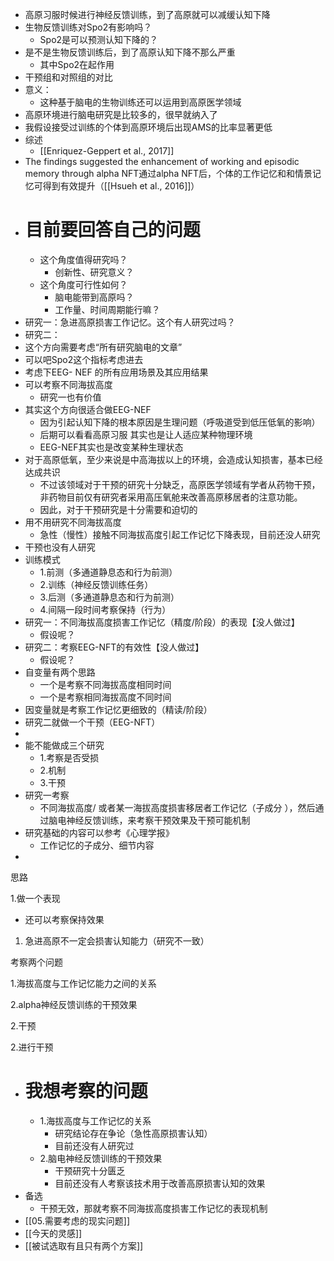 - 高原习服时候进行神经反馈训练，到了高原就可以减缓认知下降
- 生物反馈训练对Spo2有影响吗？
	- Spo2是可以预测认知下降的？
- 是不是生物反馈训练后，到了高原认知下降不那么严重
	- 其中Spo2在起作用
- 干预组和对照组的对比
- 意义：
	- 这种基于脑电的生物训练还可以运用到高原医学领域
- 高原环境进行脑电研究是比较多的，很早就纳入了
- 我假设接受过训练的个体到高原环境后出现AMS的比率显著更低
- 综述
	- [[Enriquez-Geppert et al., 2017]]
- The findings suggested the enhancement of working and episodic memory through alpha NFT通过alpha NFT后，个体的工作记忆和和情景记忆可得到有效提升（[[Hsueh et al., 2016]]）
- # 目前要回答自己的问题
	- 这个角度值得研究吗？ 
		- 创新性、研究意义？
	- 这个角度可行性如何？
		- 脑电能带到高原吗？
		- 工作量、时间周期能行嘛？
- 研究一：急进高原损害工作记忆。这个有人研究过吗？
- 研究二：
- 这个方向需要考虑“所有研究脑电的文章”
- 可以吧Spo2这个指标考虑进去
- 考虑下EEG- NEF 的所有应用场景及其应用结果
- 可以考察不同海拔高度
	- 研究一也有价值
- 其实这个方向很适合做EEG-NEF
	- 因为引起认知下降的根本原因是生理问题（呼吸道受到低压低氧的影响）
	- 后期可以看看高原习服 其实也是让人适应某种物理环境
	- EEG-NEF其实也是改变某种生理状态
- 对于高原低氧，至少来说是中高海拔以上的环境，会造成认知损害，基本已经达成共识
	- 不过该领域对于干预的研究十分缺乏，高原医学领域有学者从药物干预，非药物目前仅有研究者采用高压氧舱来改善高原移居者的注意功能。
	- 因此，对于干预研究是十分需要和迫切的
- 用不用研究不同海拔高度
	- 急性（慢性）接触不同海拔高度引起工作记忆下降表现，目前还没人研究
- 干预也没有人研究
- 训练模式
	- 1.前测（多通道静息态和行为前测）
	- 2.训练（神经反馈训练任务）
	- 3.后测（多通道静息态和行为前测）
	- 4.间隔一段时间考察保持（行为）
- 研究一：不同海拔高度损害工作记忆（精度/阶段）的表现【没人做过】
	- 假设呢？
- 研究二：考察EEG-NFT的有效性【没人做过】
	- 假设呢？
- 自变量有两个思路
	- 一个是考察不同海拔高度相同时间
	- 一个是考察相同海拔高度不同时间
- 因变量就是考察工作记忆更细致的（精读/阶段）
- 研究二就做一个干预（EEG-NFT）
- 
- 能不能做成三个研究
	- 1.考察是否受损
	- 2.机制
	- 3.干预
- 研究一考察
	- 不同海拔高度/ 或者某一海拔高度损害移居者工作记忆（子成分 ），然后通过脑电神经反馈训练，来考察干预效果及干预可能机制
- 研究基础的内容可以参考《心理学报》
	- 工作记忆的子成分、细节内容
- 
思路

1.做一个表现

  - 还可以考察保持效果

1. 急进高原不一定会损害认知能力（研究不一致）

  考察两个问题

  

1.海拔高度与工作记忆能力之间的关系

2.alpha神经反馈训练的干预效果

2.干预

2.进行干预
- # 我想考察的问题
	- 1.海拔高度与工作记忆的关系
		- 研究结论存在争论（急性高原损害认知）
		- 目前还没有人研究过
	- 2.脑电神经反馈训练的干预效果
		- 干预研究十分匮乏
		- 目前还没有人考察该技术用于改善高原损害认知的效果
- 备选
	- 干预无效，那就考察不同海拔高度损害工作记忆的表现机制
- [[05.需要考虑的现实问题]]
- [[今天的灵感]]
- [[被试选取有且只有两个方案]]
